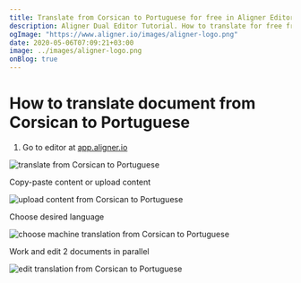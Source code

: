 ```yaml
---
title: Translate from Corsican to Portuguese for free in Aligner Editor
description: Aligner Dual Editor Tutorial. How to translate for free from Corsican to Portuguese. Aligner is multilingual document management platform. 
ogImage: "https://www.aligner.io/images/aligner-logo.png"
date: 2020-05-06T07:09:21+03:00
image: ../images/aligner-logo.png
onBlog: true
---
```


# How to translate document from Corsican to Portuguese

1. Go to editor at [app.aligner.io](https://app.aligner.io "Aligner App web page")

![translate from Corsican to Portuguese](../aligner-blank-editor.png "translate from Corsican to Portuguese")

Copy-paste content or upload content

![upload content from Corsican to Portuguese](../aligner-uploaded-document.png "upload content from Corsican to Portuguese")

Choose desired language

![choose machine translation from Corsican to Portuguese](../aligner-language-dropdown.png "choose machine translation from Corsican to Portuguese")

Work and edit 2 documents in parallel

![edit translation from Corsican to Portuguese](../aligner-double-sitded-editor.png "edit translation from Corsican to Portuguese")

